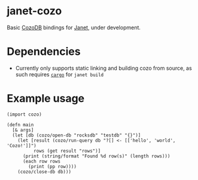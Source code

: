 # janet-cozo
Basic [CozoDB](https://github.com/cozodb/cozo) bindings for [Janet](https://github.com/janet-lang/janet), under development.

# Dependencies
* Currently only supports static linking and building cozo from source, as such requires [`cargo`]("https://doc.rust-lang.org/cargo/") for `janet build`

# Example usage

```janet
(import cozo)

(defn main
  [& args]
  (let [db (cozo/open-db "rocksdb" "testdb" "{}")]
    (let [result (cozo/run-query db "?[] <- [['hello', 'world', 'Cozo!']]")
          rows (get result "rows")]
      (print (string/format "Found %d row(s)" (length rows)))
      (each row rows
        (print (pp row))))
    (cozo/close-db db)))
```
